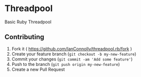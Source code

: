 # Threadpool

Basic Ruby Threadpool

## Contributing

1. Fork it ( https://github.com/IanConnolly/threadpool.rb/fork )
2. Create your feature branch (`git checkout -b my-new-feature`)
3. Commit your changes (`git commit -am 'Add some feature'`)
4. Push to the branch (`git push origin my-new-feature`)
5. Create a new Pull Request

